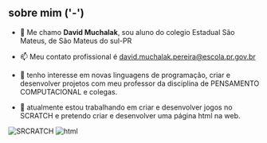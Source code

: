 ## sobre mim ('-') ##

- 👋 Me chamo **David Muchalak**, sou aluno do colegio Estadual São Mateus, de São Mateus do sul-PR

- 📫 Meu contato profissional é david.muchalak.pereira@escola.pr.gov.br

- 👀 tenho interesse em novas linguagens de programação, criar e desenvolver projetos com meu
professor da disciplina de PENSAMENTO COMPUTACIONAL e colegas.

- 🌱 atualmente estou trabalhando em criar e desenvolver jogos no SCRATCH e pretendo criar e
desenvolver uma página html na web.

![SRCRATCH](https://img.shields.io/badge/Scratch-4D97FF?style=for-the-badge&logo=Scratch&logoColor=white)
![html](https://img.shields.io/badge/HTML5-E34F26?style=for-the-badge&logo=html5&logoColor=white)
